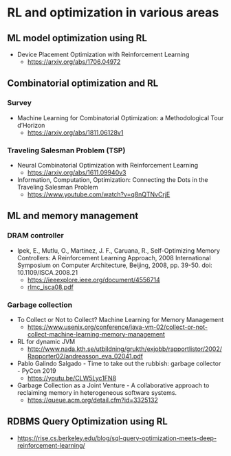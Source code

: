 # RL and optimization in various areas

## ML model optimization using RL
  * Device Placement Optimization with Reinforcement Learning
    * https://arxiv.org/abs/1706.04972

## Combinatorial optimization and RL
### Survey
  * Machine Learning for Combinatorial Optimization: a Methodological Tour d’Horizon
    * https://arxiv.org/abs/1811.06128v1
  
### Traveling Salesman Problem (TSP)
  * Neural Combinatorial Optimization with Reinforcement Learning
    * https://arxiv.org/abs/1611.09940v3
  * Information, Computation, Optimization: Connecting the Dots in the Traveling Salesman Problem
    * https://www.youtube.com/watch?v=q8nQTNvCrjE

## ML and memory management
### DRAM controller
  * Ipek, E., Mutlu, O., Martínez, J. F., Caruana, R., Self-Optimizing Memory Controllers: A Reinforcement Learning Approach, 2008 International Symposium on Computer Architecture, Beijing, 2008, pp. 39-50. doi: 10.1109/ISCA.2008.21
    * https://ieeexplore.ieee.org/document/4556714
    * [rlmc_isca08.pdf](https://www.dropbox.com/s/e8v6u15hvfh9t5c/rlmc_isca08.pdf?dl=0) 
### Garbage collection
  * To Collect or Not to Collect? Machine Learning for Memory Management
    * https://www.usenix.org/conference/java-vm-02/collect-or-not-collect-machine-learning-memory-management
  * RL for dynamic JVM
    * http://www.nada.kth.se/utbildning/grukth/exjobb/rapportlistor/2002/Rapporter02/andreasson_eva_02041.pdf
  * Pablo Galindo Salgado - Time to take out the rubbish: garbage collector - PyCon 2019 
    * https://youtu.be/CLW5Lyc1FN8
  * Garbage Collection as a Joint Venture - A collaborative approach to reclaiming memory in heterogeneous software systems.
    * https://queue.acm.org/detail.cfm?id=3325132  

## RDBMS Query Optimization using RL
* https://rise.cs.berkeley.edu/blog/sql-query-optimization-meets-deep-reinforcement-learning/

